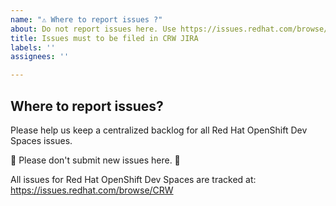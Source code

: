 ```yaml
---
name: "⚠️ Where to report issues ?"
about: Do not report issues here. Use https://issues.redhat.com/browse/CRW
title: Issues must to be filed in CRW JIRA
labels: ''
assignees: ''

---
```


## Where to report issues?

Please help us keep a centralized backlog for all Red Hat OpenShift Dev Spaces issues.

🚨 Please don't submit new issues here. 🚨

All issues for Red Hat OpenShift Dev Spaces are tracked at: https://issues.redhat.com/browse/CRW